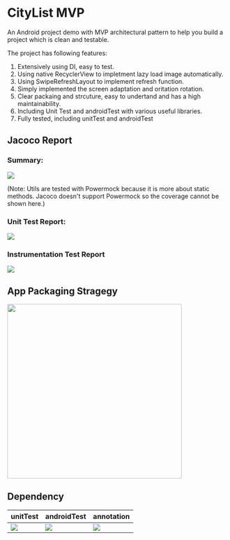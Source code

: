 # CityList MVP

An Android project demo with MVP architectural pattern to help you build a project which is clean and testable.

The project has following features:

1. Extensively using DI, easy to test.
2. Using native RecyclerView to impletment lazy load image automatically.
3. Using SwipeRefreshLayout to implement refresh function.
4. Simply implemented the screen adaptation and oritation rotation.
5. Clear packaing and strcuture, easy to undertand and has a high maintainability.
6. Including Unit Test and androidTest with various useful libraries. 
7. Fully tested, including unitTest and androidTest

## Jacoco Report

### Summary:

<img src="https://github.com/DavidFancy/CityList-MVP/blob/master/report/jacoco%20report.jpeg">

(Note: Utils are tested with Powermock because it is more about static methods. Jacoco doesn't support Powermock so the coverage cannot be shown here.)

### Unit Test Report:

<img src="https://github.com/DavidFancy/CityList-MVP/blob/master/report/unit%20test.jpeg">

### Instrumentation Test Report

<img src="https://github.com/DavidFancy/CityList-MVP/blob/master/report/instrumentation%20test.jpeg">

## App Packaging Stragegy

<img src="https://github.com/DavidFancy/CityList-MVP/blob/master/report/app%20package%20strategy.jpeg" height="400px"> 

## Dependency

| unitTest | androidTest| annotation
| --- | --- | --- |
| <img src="https://github.com/DavidFancy/CityList-MVP/blob/master/report/unitTest%20dependency.jpeg"> | <img src="https://github.com/DavidFancy/CityList-MVP/blob/master/report/androidTest%20dependenct.jpeg"> | <img src="https://github.com/DavidFancy/CityList-MVP/blob/master/report/test%20annotation%20dependency.jpeg">

